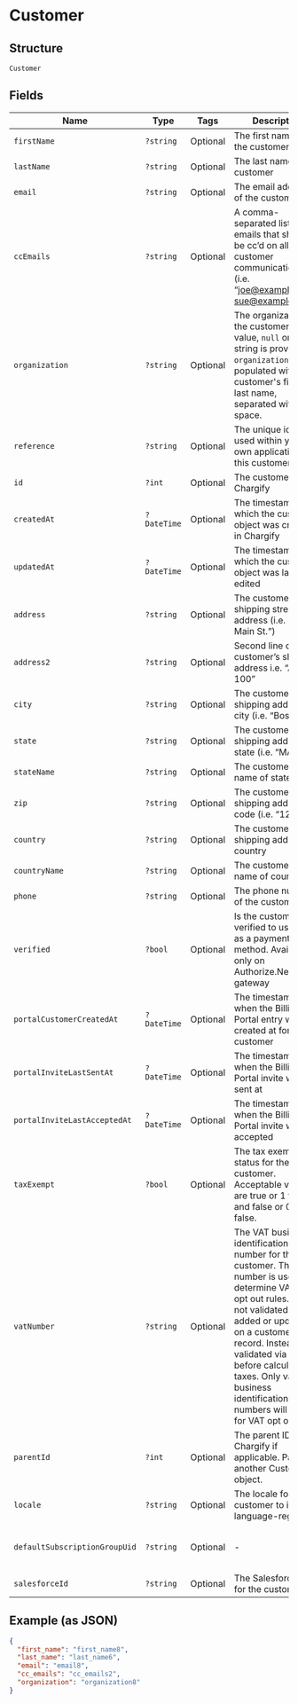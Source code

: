 
# Customer

## Structure

`Customer`

## Fields

| Name | Type | Tags | Description | Getter | Setter |
|  --- | --- | --- | --- | --- | --- |
| `firstName` | `?string` | Optional | The first name of the customer | getFirstName(): ?string | setFirstName(?string firstName): void |
| `lastName` | `?string` | Optional | The last name of the customer | getLastName(): ?string | setLastName(?string lastName): void |
| `email` | `?string` | Optional | The email address of the customer | getEmail(): ?string | setEmail(?string email): void |
| `ccEmails` | `?string` | Optional | A comma-separated list of emails that should be cc’d on all customer communications (i.e. “joe@example.com, sue@example.com”) | getCcEmails(): ?string | setCcEmails(?string ccEmails): void |
| `organization` | `?string` | Optional | The organization of the customer. If no value, `null` or empty string is provided, `organization` will be populated with the customer's first and last name, separated with a space. | getOrganization(): ?string | setOrganization(?string organization): void |
| `reference` | `?string` | Optional | The unique identifier used within your own application for this customer | getReference(): ?string | setReference(?string reference): void |
| `id` | `?int` | Optional | The customer ID in Chargify | getId(): ?int | setId(?int id): void |
| `createdAt` | `?DateTime` | Optional | The timestamp in which the customer object was created in Chargify | getCreatedAt(): ?\DateTime | setCreatedAt(?\DateTime createdAt): void |
| `updatedAt` | `?DateTime` | Optional | The timestamp in which the customer object was last edited | getUpdatedAt(): ?\DateTime | setUpdatedAt(?\DateTime updatedAt): void |
| `address` | `?string` | Optional | The customer’s shipping street address (i.e. “123 Main St.”) | getAddress(): ?string | setAddress(?string address): void |
| `address2` | `?string` | Optional | Second line of the customer’s shipping address i.e. “Apt. 100” | getAddress2(): ?string | setAddress2(?string address2): void |
| `city` | `?string` | Optional | The customer’s shipping address city (i.e. “Boston”) | getCity(): ?string | setCity(?string city): void |
| `state` | `?string` | Optional | The customer’s shipping address state (i.e. “MA”) | getState(): ?string | setState(?string state): void |
| `stateName` | `?string` | Optional | The customer's full name of state | getStateName(): ?string | setStateName(?string stateName): void |
| `zip` | `?string` | Optional | The customer’s shipping address zip code (i.e. “12345”) | getZip(): ?string | setZip(?string zip): void |
| `country` | `?string` | Optional | The customer shipping address country | getCountry(): ?string | setCountry(?string country): void |
| `countryName` | `?string` | Optional | The customer's full name of country | getCountryName(): ?string | setCountryName(?string countryName): void |
| `phone` | `?string` | Optional | The phone number of the customer | getPhone(): ?string | setPhone(?string phone): void |
| `verified` | `?bool` | Optional | Is the customer verified to use ACH as a payment method. Available only on Authorize.Net gateway | getVerified(): ?bool | setVerified(?bool verified): void |
| `portalCustomerCreatedAt` | `?DateTime` | Optional | The timestamp of when the Billing Portal entry was created at for the customer | getPortalCustomerCreatedAt(): ?\DateTime | setPortalCustomerCreatedAt(?\DateTime portalCustomerCreatedAt): void |
| `portalInviteLastSentAt` | `?DateTime` | Optional | The timestamp of when the Billing Portal invite was last sent at | getPortalInviteLastSentAt(): ?\DateTime | setPortalInviteLastSentAt(?\DateTime portalInviteLastSentAt): void |
| `portalInviteLastAcceptedAt` | `?DateTime` | Optional | The timestamp of when the Billing Portal invite was last accepted | getPortalInviteLastAcceptedAt(): ?\DateTime | setPortalInviteLastAcceptedAt(?\DateTime portalInviteLastAcceptedAt): void |
| `taxExempt` | `?bool` | Optional | The tax exempt status for the customer. Acceptable values are true or 1 for true and false or 0 for false. | getTaxExempt(): ?bool | setTaxExempt(?bool taxExempt): void |
| `vatNumber` | `?string` | Optional | The VAT business identification number for the customer. This number is used to determine VAT tax opt out rules. It is not validated when added or updated on a customer record. Instead, it is validated via VIES before calculating taxes. Only valid business identification numbers will allow for VAT opt out. | getVatNumber(): ?string | setVatNumber(?string vatNumber): void |
| `parentId` | `?int` | Optional | The parent ID in Chargify if applicable. Parent is another Customer object. | getParentId(): ?int | setParentId(?int parentId): void |
| `locale` | `?string` | Optional | The locale for the customer to identify language-region | getLocale(): ?string | setLocale(?string locale): void |
| `defaultSubscriptionGroupUid` | `?string` | Optional | - | getDefaultSubscriptionGroupUid(): ?string | setDefaultSubscriptionGroupUid(?string defaultSubscriptionGroupUid): void |
| `salesforceId` | `?string` | Optional | The Salesforce ID for the customer | getSalesforceId(): ?string | setSalesforceId(?string salesforceId): void |

## Example (as JSON)

```json
{
  "first_name": "first_name8",
  "last_name": "last_name6",
  "email": "email8",
  "cc_emails": "cc_emails2",
  "organization": "organization8"
}
```

